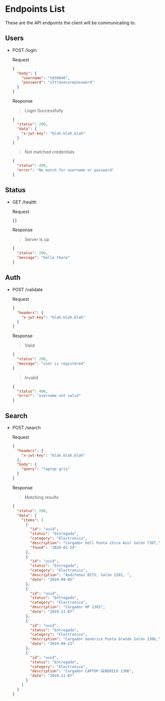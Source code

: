 # Endpoints List

These are the API endpoints the client will be communicating to.

## Users

- POST /login

  Request

  ```json
  {
    "body": {
      "username": "t030046",
      "password": "ultrasecurepassword"
    }
  }
  ```

  Response

  > Login Successfully

  ```json
  {
    "status": 200,
    "data": {
      "x-jwt-key": "blah.blah.blah"
    }
  }
  ```

  > Not matched credentials

  ```json
  {
    "status": 400,
    "error": "No match for username or password"
  }
  ```

## Status

- GET /health

  Request

  ```json
  {}
  ```

  Response

  > Server is up

  ```json
  {
    "status": 200,
    "message": "hello there"
  }
  ```

## Auth

- POST /validate

  Request

  ```json
  {
    "headers": {
      "x-jwt-key": "blah.blah.blah"
    }
  }
  ```

  Response

  > Valid

  ```json
  {
    "status": 200,
    "message": "user is registered"
  }
  ```

  > Invalid

  ```json
  {
    "status": 400,
    "error": "username not valid"
  }
  ```

## Search

- POST /search

  Request

  ```json
  {
    "headers": {
      "x-jwt-key": "blah.blah.blah"
    },
    "body": {
      "query": "laptop gris"
    }
  }
  ```

  Response

  > Matching results

  ```json
  {
    "status": 200,
    "data": {
      "items": [
        {
          "id": "uuid",
          "status": "Entregado",
          "category": "Electronico",
          "description": "Cargador Dell Punta chica Azul Salón 7307,",
          "found": "2020-01-24"
        },
        {
          "id": "uuid",
          "status": "Entregado",
          "category": "Electronico",
          "description": "Audífonos BITS, Salón 2201, ",
          "date": "2019-09-05"
        },
        {
          "id": "uuid",
          "status": "Entregado",
          "category": "Electronico",
          "description": "Cargador HP 1303",
          "date": "2019-11-07"
        },
        {
          "id": "uuid",
          "status": "Entregado",
          "category": "Electronico",
          "description": "Cargador Genérico Punta Grande Salón 1306,",
          "date": "2019-09-23"
        },
        {
          "id": "uuid",
          "status": "Entregado",
          "category": "Electronico",
          "description": "Cargador LAPTOP GENERICO 1306",
          "date": "2019-11-07"
        }
      ]
    }
  }
  ```
